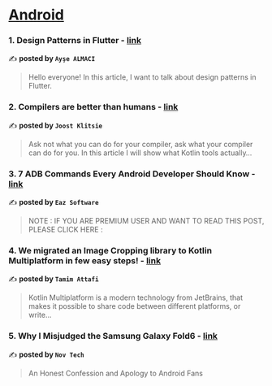 
<h1><a href=https://medium.com/tag/android/recommended target="_blank" rel="noopener noreferrer">Android</a></h1>
<h3>1. Design Patterns in Flutter - <a href="https://medium.com/@aysealmaci/design-patterns-in-flutter-9ad2704627f3" target="_blank" rel="noopener noreferrer">link</a></h3>

✍️ **posted by `Ayşe ALMACI`**

<blockquote>Hello everyone! In this article, I want to talk about design patterns in Flutter.</blockquote>

<h3>2. Compilers are better than humans - <a href="https://medium.com/@joostklitsie/compilers-are-better-than-humans-216e84e2dda4" target="_blank" rel="noopener noreferrer">link</a></h3>

✍️ **posted by `Joost Klitsie`**

<blockquote>Ask not what you can do for your compiler, ask what your compiler can do for you. In this article I will show what Kotlin tools actually…</blockquote>

<h3>3. 7 ADB Commands Every Android Developer Should Know - <a href="https://medium.com/proandroiddev/7-adb-commands-every-android-developer-should-know-fbfb419e8827" target="_blank" rel="noopener noreferrer">link</a></h3>

✍️ **posted by `Eaz Software`**

<blockquote>NOTE : IF YOU ARE PREMIUM USER AND WANT TO READ THIS POST, PLEASE CLICK HERE :</blockquote>

<h3>4. We migrated an Image Cropping library to Kotlin Multiplatform in few easy steps! - <a href="https://medium.com/@attafitamim/we-migrated-an-image-cropping-library-to-kotlin-multiplatform-in-few-easy-steps-c4bdebfef19b" target="_blank" rel="noopener noreferrer">link</a></h3>

✍️ **posted by `Tamim Attafi`**

<blockquote>Kotlin Multiplatform is a modern technology from JetBrains, that makes it possible to share code between different platforms, or write…</blockquote>

<h3>5. Why I Misjudged the Samsung Galaxy Fold6 - <a href="https://medium.com/deep-sweet-valuable/why-i-misjudged-the-samsung-galaxy-fold6-366c3665d27f" target="_blank" rel="noopener noreferrer">link</a></h3>

✍️ **posted by `Nov Tech`**

<blockquote>An Honest Confession and Apology to Android Fans</blockquote>

